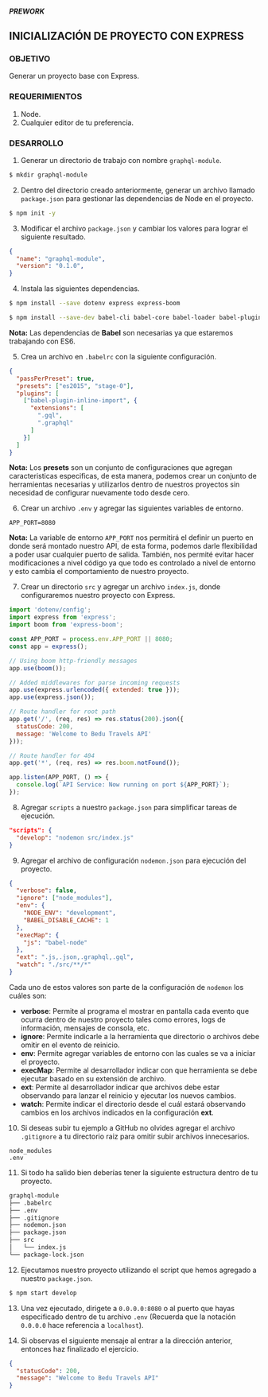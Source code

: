 ##### PREWORK
## INICIALIZACIÓN DE PROYECTO CON EXPRESS
### OBJETIVO
Generar un proyecto base con Express.

### REQUERIMIENTOS
1. Node.
2. Cualquier editor de tu preferencia.

### DESARROLLO
1. Generar un directorio de trabajo con nombre `graphql-module`.
```sh
$ mkdir graphql-module
```
2. Dentro del directorio creado anteriormente, generar un archivo llamado `package.json` para gestionar las dependencias de Node en el proyecto.
```sh
$ npm init -y
```
3. Modificar el archivo `package.json` y cambiar los valores para lograr el siguiente resultado.
```json
{
  "name": "graphql-module",
  "version": "0.1.0",
}
```
4. Instala las siguientes dependencias.
```sh
$ npm install --save dotenv express express-boom

$ npm install --save-dev babel-cli babel-core babel-loader babel-plugin-inline-import babel-polyfill babel-preset-es2015 babel-preset-stage-0 nodemon
```
**Nota:** Las dependencias de **Babel** son necesarias ya que estaremos trabajando con ES6.

5. Crea un archivo en `.babelrc` con la siguiente configuración.
```json
{
  "passPerPreset": true,
  "presets": ["es2015", "stage-0"],
  "plugins": [
    ["babel-plugin-inline-import", {
      "extensions": [
        ".gql",
        ".graphql"
      ]
    }]
  ]
}
```
**Nota:** Los **presets** son un conjunto de configuraciones que agregan caracteristicas especificas, de esta manera, podemos crear un conjunto de herramientas necesarias y utilizarlos dentro de nuestros proyectos sin necesidad de configurar nuevamente todo desde cero.

6. Crear un archivo `.env` y agregar las siguientes variables de entorno.
```
APP_PORT=8080
```
**Nota:** La variable de entorno `APP_PORT` nos permitirá el definir un puerto en donde será montado nuestro API, de esta forma, podemos darle flexibilidad a poder usar cualquier puerto de salida. También, nos permité evitar hacer modificaciones a nivel código ya que todo es controlado a nivel de entorno y esto cambia el comportamiento de nuestro proyecto.

7. Crear un directorio `src` y agregar un archivo `index.js`, donde configuraremos nuestro proyecto con Express.
```js
import 'dotenv/config';
import express from 'express';
import boom from 'express-boom';

const APP_PORT = process.env.APP_PORT || 8080;
const app = express();

// Using boom http-friendly messages
app.use(boom());

// Added middlewares for parse incoming requests
app.use(express.urlencoded({ extended: true }));
app.use(express.json());

// Route handler for root path
app.get('/', (req, res) => res.status(200).json({
  statusCode: 200,
  message: 'Welcome to Bedu Travels API'
}));

// Route handler for 404
app.get('*', (req, res) => res.boom.notFound());

app.listen(APP_PORT, () => {
  console.log(`API Service: Now running on port ${APP_PORT}`);
});
```

8. Agregar `scripts` a nuestro `package.json` para simplificar tareas de ejecución.
```json
"scripts": {
  "develop": "nodemon src/index.js"
}
```

9. Agregar el archivo de configuración `nodemon.json` para ejecución del proyecto.
```json
{
  "verbose": false,
  "ignore": ["node_modules"],
  "env": {
    "NODE_ENV": "development",
    "BABEL_DISABLE_CACHE": 1
  },
  "execMap": {
    "js": "babel-node"
  },
  "ext": ".js,.json,.graphql,.gql",
  "watch": "./src/**/*"
}
```
Cada uno de estos valores son parte de la configuración de `nodemon` los cuáles son:
 - **verbose**: Permite al programa el mostrar en pantalla cada evento que ocurra dentro de nuestro proyecto tales como errores, logs de información, mensajes de consola, etc.
 - **ignore**: Permite indicarle a la herramienta que directorio o archivos debe omitir en el evento de reinicio.
 - **env**: Permite agregar variables de entorno con las cuales se va a iniciar el proyecto.
 - **execMap**: Permite al desarrollador indicar con que herramienta se debe ejecutar basado en su extensión de archivo.
 - **ext**: Permite al desarrollador indicar que archivos debe estar observando para lanzar el reinicio y ejecutar los nuevos cambios.
 - **watch**: Permite indicar el directorio desde el cuál estará observando cambios en los archivos indicados en la configuración **ext**.


10. Si deseas subir tu ejemplo a GitHub no olvides agregar el archivo `.gitignore` a tu directorio raiz para omitir subir archivos innecesarios.
```
node_modules
.env
```

11. Si todo ha salido bien deberías tener la siguiente estructura dentro de tu proyecto.
```sh
graphql-module
├── .babelrc
├── .env
├── .gitignore
├── nodemon.json
├── package.json
├── src
│   └── index.js
└── package-lock.json
```

12. Ejecutamos nuestro proyecto utilizando el script que hemos agregado a nuestro `package.json`.
```sh
$ npm start develop
```

13. Una vez ejecutado, dirigete a `0.0.0.0:8080` o al puerto que hayas especificado dentro de tu archivo `.env` (Recuerda que la notación `0.0.0.0` hace referencia a `localhost`).

14. Si observas el siguiente mensaje al entrar a la dirección anterior, entonces haz finalizado el ejercicio.
```json
{
  "statusCode": 200,
  "message": "Welcome to Bedu Travels API"
}
```